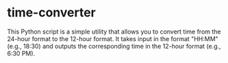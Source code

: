 # time-converter
This Python script is a simple utility that allows you to convert time from the 24-hour format to the 12-hour format. It takes input in the format "HH:MM" (e.g., 18:30) and outputs the corresponding time in the 12-hour format (e.g., 6:30 PM).
